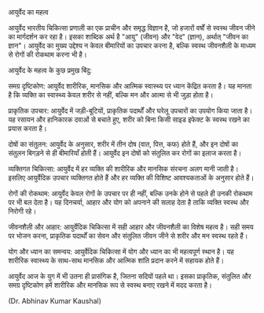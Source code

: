 आयुर्वेद का महत्व

आयुर्वेद भारतीय चिकित्सा प्रणाली का एक प्राचीन और समृद्ध विज्ञान है, जो हजारों वर्षों से स्वस्थ जीवन जीने का मार्गदर्शन कर रहा है। इसका शाब्दिक अर्थ है "आयु" (जीवन) और "वेद" (ज्ञान), अर्थात् "जीवन का ज्ञान"। आयुर्वेद का मुख्य उद्देश्य न केवल बीमारियों का उपचार करना है, बल्कि स्वस्थ जीवनशैली के माध्यम से रोगों की रोकथाम करना भी है।

आयुर्वेद के महत्व के कुछ प्रमुख बिंदु:

समग्र दृष्टिकोण: आयुर्वेद शारीरिक, मानसिक और आत्मिक स्वास्थ्य पर ध्यान केंद्रित करता है। यह मानता है कि व्यक्ति का स्वास्थ्य केवल शरीर से नहीं, बल्कि मन और आत्मा से भी जुड़ा होता है।

प्राकृतिक उपचार: आयुर्वेद में जड़ी-बूटियों, प्राकृतिक पदार्थों और घरेलू उपचारों का उपयोग किया जाता है। यह रसायन और हानिकारक दवाओं से बचाते हुए, शरीर को बिना किसी साइड इफेक्ट के स्वस्थ रखने का प्रयास करता है।

दोषों का संतुलन: आयुर्वेद के अनुसार, शरीर में तीन दोष (वात, पित्त, कफ) होते हैं, और इन दोषों का संतुलन बिगड़ने से ही बीमारियाँ होती हैं। आयुर्वेद इन दोषों को संतुलित कर रोगों का इलाज करता है।

व्यक्तिगत चिकित्सा: आयुर्वेद में हर व्यक्ति की शारीरिक और मानसिक संरचना अलग मानी जाती है। इसलिए आयुर्वेदिक उपचार व्यक्तिगत होते हैं और हर व्यक्ति की विशिष्ट आवश्यकताओं के अनुसार होते हैं।

रोगों की रोकथाम: आयुर्वेद केवल रोगों के उपचार पर ही नहीं, बल्कि उनके होने से पहले ही उनकी रोकथाम पर भी बल देता है। यह दिनचर्या, आहार और योग को अपनाने की सलाह देता है ताकि व्यक्ति स्वस्थ और निरोगी रहे।

जीवनशैली और आहार: आयुर्वेदिक चिकित्सा में सही आहार और जीवनशैली का विशेष महत्व है। सही समय पर भोजन करना, प्राकृतिक पदार्थों का सेवन और संतुलित जीवन जीने से शरीर और मन स्वस्थ रहते हैं।

योग और ध्यान का समन्वय: आयुर्वेदिक चिकित्सा में योग और ध्यान का भी महत्वपूर्ण स्थान है। यह शारीरिक स्वास्थ्य के साथ-साथ मानसिक और आत्मिक शांति प्रदान करने में सहायक होते हैं।

आयुर्वेद आज के युग में भी उतना ही प्रासंगिक है, जितना सदियों पहले था। इसका प्राकृतिक, संतुलित और समग्र दृष्टिकोण हमें शारीरिक और मानसिक रूप से स्वस्थ बनाए रखने में मदद करता है।

(Dr. Abhinav Kumar Kaushal)
